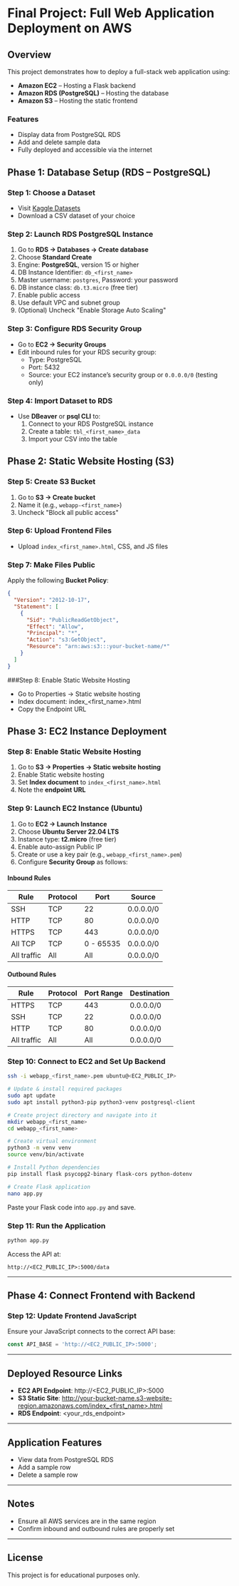 
# Final Project: Full Web Application Deployment on AWS

## Overview

This project demonstrates how to deploy a full-stack web application using:

- **Amazon EC2** – Hosting a Flask backend
- **Amazon RDS (PostgreSQL)** – Hosting the database
- **Amazon S3** – Hosting the static frontend

### Features

- Display data from PostgreSQL RDS
- Add and delete sample data
- Fully deployed and accessible via the internet


## Phase 1: Database Setup (RDS – PostgreSQL)

### Step 1: Choose a Dataset

- Visit [Kaggle Datasets](https://www.kaggle.com/datasets)
- Download a CSV dataset of your choice

### Step 2: Launch RDS PostgreSQL Instance

1. Go to **RDS → Databases → Create database**
2. Choose **Standard Create**
3. Engine: **PostgreSQL**, version 15 or higher
4. DB Instance Identifier: `db_<first_name>`
5. Master username: `postgres`, Password: your password
6. DB instance class: `db.t3.micro` (free tier)
7. Enable public access
8. Use default VPC and subnet group
9. (Optional) Uncheck "Enable Storage Auto Scaling"

### Step 3: Configure RDS Security Group

- Go to **EC2 → Security Groups**
- Edit inbound rules for your RDS security group:
  - Type: PostgreSQL
  - Port: 5432
  - Source: your EC2 instance’s security group or `0.0.0.0/0` (testing only)

### Step 4: Import Dataset to RDS

- Use **DBeaver** or **psql CLI** to:
  1. Connect to your RDS PostgreSQL instance
  2. Create a table: `tbl_<first_name>_data`
  3. Import your CSV into the table


## Phase 2: Static Website Hosting (S3)

### Step 5: Create S3 Bucket

1. Go to **S3 → Create bucket**
2. Name it (e.g., `webapp-<first_name>`)
3. Uncheck "Block all public access"

### Step 6: Upload Frontend Files

- Upload `index_<first_name>.html`, CSS, and JS files

### Step 7: Make Files Public

Apply the following **Bucket Policy**:

```json
{
  "Version": "2012-10-17",
  "Statement": [
    {
      "Sid": "PublicReadGetObject",
      "Effect": "Allow",
      "Principal": "*",
      "Action": "s3:GetObject",
      "Resource": "arn:aws:s3:::your-bucket-name/*"
    }
  ]
}
```
###Step 8: Enable Static Website Hosting

- Go to Properties → Static website hosting
- Index document: index_<first_name>.html
- Copy the Endpoint URL

## Phase 3: EC2 Instance Deployment

### Step 8: Enable Static Website Hosting

1. Go to **S3 → Properties → Static website hosting**
2. Enable Static website hosting
3. Set **Index document** to `index_<first_name>.html`
4. Note the **endpoint URL**

### Step 9: Launch EC2 Instance (Ubuntu)

1. Go to **EC2 → Launch Instance**
2. Choose **Ubuntu Server 22.04 LTS**
3. Instance type: **t2.micro** (free tier)
4. Enable auto-assign Public IP
5. Create or use a key pair (e.g., `webapp_<first_name>.pem`)
6. Configure **Security Group** as follows:

#### Inbound Rules

| Rule         | Protocol | Port       | Source    |
|--------------|----------|------------|-----------|
| SSH          | TCP      | 22         | 0.0.0.0/0 |
| HTTP         | TCP      | 80         | 0.0.0.0/0 |
| HTTPS        | TCP      | 443        | 0.0.0.0/0 |
| All TCP      | TCP      | 0 - 65535  | 0.0.0.0/0 |
| All traffic  | All      | All        | 0.0.0.0/0 |

#### Outbound Rules

| Rule         | Protocol | Port Range | Destination |
|--------------|----------|------------|-------------|
| HTTPS        | TCP      | 443        | 0.0.0.0/0   |
| SSH          | TCP      | 22         | 0.0.0.0/0   |
| HTTP         | TCP      | 80         | 0.0.0.0/0   |
| All traffic  | All      | All        | 0.0.0.0/0   |

### Step 10: Connect to EC2 and Set Up Backend

```bash
ssh -i webapp_<first_name>.pem ubuntu@<EC2_PUBLIC_IP>

# Update & install required packages
sudo apt update
sudo apt install python3-pip python3-venv postgresql-client

# Create project directory and navigate into it
mkdir webapp_<first_name>
cd webapp_<first_name>

# Create virtual environment
python3 -m venv venv
source venv/bin/activate

# Install Python dependencies
pip install flask psycopg2-binary flask-cors python-dotenv

# Create Flask application
nano app.py
```

Paste your Flask code into `app.py` and save.

### Step 11: Run the Application

```bash
python app.py
```

Access the API at:

```
http://<EC2_PUBLIC_IP>:5000/data
```

---

## Phase 4: Connect Frontend with Backend

### Step 12: Update Frontend JavaScript

Ensure your JavaScript connects to the correct API base:

```js
const API_BASE = 'http://<EC2_PUBLIC_IP>:5000';
```

---

## Deployed Resource Links

- **EC2 API Endpoint**: http://<EC2_PUBLIC_IP>:5000
- **S3 Static Site**: http://your-bucket-name.s3-website-region.amazonaws.com/index_<first_name>.html
- **RDS Endpoint**: <your_rds_endpoint>

---

## Application Features

- View data from PostgreSQL RDS
- Add a sample row
- Delete a sample row

---

## Notes

- Ensure all AWS services are in the same region
- Confirm inbound and outbound rules are properly set

---

## License

This project is for educational purposes only.
